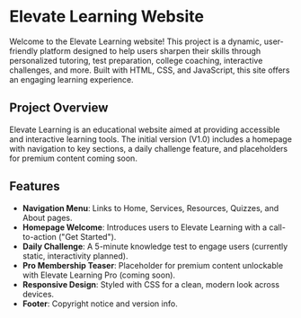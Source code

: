 # Elevate Learning Website

Welcome to the Elevate Learning website! This project is a dynamic, user-friendly platform designed to help users sharpen their skills through personalized tutoring, test preparation, college coaching, interactive challenges, and more. Built with HTML, CSS, and JavaScript, this site offers an engaging learning experience.

## Project Overview
Elevate Learning is an educational website aimed at providing accessible and interactive learning tools. The initial version (V1.0) includes a homepage with navigation to key sections, a daily challenge feature, and placeholders for premium content coming soon.

## Features
- **Navigation Menu**: Links to Home, Services, Resources, Quizzes, and About pages.
- **Homepage Welcome**: Introduces users to Elevate Learning with a call-to-action ("Get Started").
- **Daily Challenge**: A 5-minute knowledge test to engage users (currently static, interactivity planned).
- **Pro Membership Teaser**: Placeholder for premium content unlockable with Elevate Learning Pro (coming soon).
- **Responsive Design**: Styled with CSS for a clean, modern look across devices.
- **Footer**: Copyright notice and version info.
